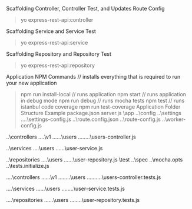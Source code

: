 Scaffolding Controller, Controller Test, and Updates Route Config
> yo express-rest-api:controller

Scaffolding Service and Service Test
> yo express-rest-api:service

Scaffolding Repository and Repository Test
> yo express-rest-api:repository

Application NPM Commands
// installs everything that is required to run your new application
> npm run install-local
// runs application
> npm start
// runs application in debug mode
> npm run debug
// runs mocha tests
> npm test
// runs istanbul code coverage
> npm run test-coverage
Application Folder Structure Example
package.json
server.js
\app
\..\config
\..\settings
\..\..\settings-config.js
\..\route.config.json
\..\route-config.js
\..\worker-config.js
 
\..\controllers
\..\..\v1
\..\..\..\users
\..\..\..\..\users-controller.js
 
\..\services
\..\..\users
\..\..\..\user-service.js
 
\..\repositories
\..\..\users
\..\..\..\user-repository.js
\test
\..\spec
\..\mocha.opts
\..\tests.initialize.js
 
\..\..\controllers
\..\..\..\v1
\..\..\..\..\users
\..\..\..\..\..\users-controller.tests.js
 
\..\..\services
\..\..\..\users
\..\..\..\..\user-service.tests.js
 
\..\..\repositories
\..\..\..\users
\..\..\..\..\user-repository.tests.js